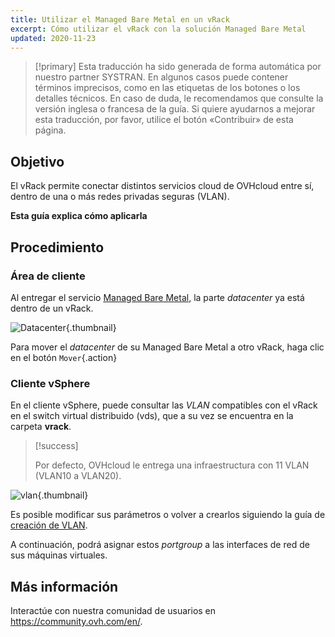 ```yaml
---
title: Utilizar el Managed Bare Metal en un vRack
excerpt: Cómo utilizar el vRack con la solución Managed Bare Metal
updated: 2020-11-23
---
```


> [!primary]
> Esta traducción ha sido generada de forma automática por nuestro partner SYSTRAN. En algunos casos puede contener términos imprecisos, como en las etiquetas de los botones o los detalles técnicos. En caso de duda, le recomendamos que consulte la versión inglesa o francesa de la guía. Si quiere ayudarnos a mejorar esta traducción, por favor, utilice el botón «Contribuir» de esta página.
> 

## Objetivo

El vRack permite conectar distintos servicios cloud de OVHcloud entre sí, dentro de una o más redes privadas seguras (VLAN).

**Esta guía explica cómo aplicarla**

## Procedimiento

### Área de cliente

Al entregar el servicio [Managed Bare Metal](https://www.ovhcloud.com/es-es/managed-bare-metal/), la parte *datacenter* ya está dentro de un vRack.

![Datacenter](vRackDatacenter.PNG){.thumbnail}

Para mover el *datacenter* de su Managed Bare Metal a otro vRack, haga clic en el botón `Mover`{.action}

### Cliente vSphere

En el cliente vSphere, puede consultar las *VLAN* compatibles con el vRack en el switch virtual distribuido (vds), que a su vez se encuentra en la carpeta **vrack**.

> [!success]
>
> Por defecto, OVHcloud le entrega una infraestructura con 11 VLAN (VLAN10 a VLAN20).
>

![vlan](vRackVsphere.png){.thumbnail}

Es posible modificar sus parámetros o volver a crearlos siguiendo la guía de [creación de VLAN](vlan-creation1.).

A continuación, podrá asignar estos *portgroup* a las interfaces de red de sus máquinas virtuales.

## Más información

Interactúe con nuestra comunidad de usuarios en <https://community.ovh.com/en/>.
